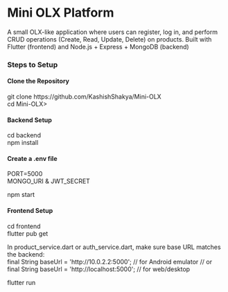 <h1>Mini OLX Platform</h1>
<p>A small OLX-like application where users can register, log in, and perform CRUD operations (Create, Read, Update, Delete) on products.  
Built with Flutter (frontend) and Node.js + Express + MongoDB (backend)</p>
<h3>Steps to Setup</h3>
<h4>Clone the Repository</h4>
<p>git clone https://github.com/KashishShakya/Mini-OLX
  <br>
cd Mini-OLX></p>
<h4>Backend Setup</h4>
<p>
  cd backend
<br>
  npm install
</p>
<h4>
  Create a .env file</h4>
  <p>
  PORT=5000<br>
  MONGO_URI & JWT_SECRET
</p>
  npm start
</p>
<h4>Frontend Setup</h4>
<p>
  cd frontend
<br>
  flutter pub get
</p>
<p>
  In product_service.dart or auth_service.dart, make sure base URL matches the backend:
<br>
final String baseUrl = 'http://10.0.2.2:5000'; // for Android emulator
// or
final String baseUrl = 'http://localhost:5000'; // for web/desktop
</p>
<p>flutter run</p>
